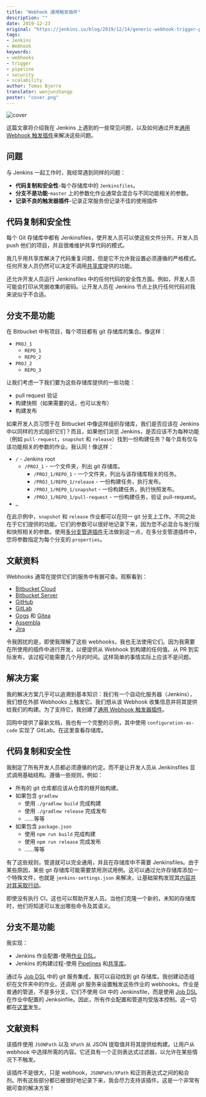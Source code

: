 ```yaml
---
title: "Webhook 通用触发插件"
description: ""
date: 2019-12-23
original: "https://jenkins.io/blog/2019/12/14/generic-webhook-trigger-plugin/"
tags:
- Jenkins
- Webhook
keywords:
- webhooks
- trigger
- pipeline
- security
- scalability
author: Tomas Bjerre
translator: wenjunzhangp
poster: "cover.png"
---
```


![cover](cover.png)

这篇文章将介绍我在 Jenkins 上遇到的一些常见问题，以及如何通过开发[通用 Webhook 触发插件](https://plugins.jenkins.io/generic-webhook-trigger)来解决这些问题。

## 问题

与 Jenkins 一起工作时，我经常遇到同样的问题：

* **代码复制和安全性**-每个存储库中的 `Jenkinsfiles`。
* **分支不是功能**-`master` 上的参数化作业通常会混合与不同功能相关的参数。
* **记录不良的触发器插件**-记录正常服务但记录不佳的使用插件

## 代码复制和安全性

每个 Git 存储库中都有 Jenkinsfiles，使开发人员可以使这些文件分开。开发人员 push 他们的项目，并且很难维护共享代码的模式。

我几乎用共享库解决了代码重复问题，但是它不允许我设置必须遵循的严格模式。任何开发人员仍然可以决定不调用[共享库](https://jenkins.io/doc/book/pipeline/shared-libraries/)提供的功能。

还允许开发人员运行 Jenkinsfiles 中的任何代码的安全性方面。例如，开发人员可能会打印从凭据收集的密码。让开发人员在 Jenkins 节点上执行任何代码对我来说似乎不合适。

## 分支不是功能

在 Bitbucket 中有项目，每个项目都有 git 存储库的集合。像这样：

* `PROJ_1`
   * `REPO_1`
   * `REPO_2`
* `PROJ_2`
   * `REPO_3`

让我们考虑一下我们要为这些存储库提供的一些功能：

* pull request 验证
* 构建快照（如果需要的话，也可以发布）
* 构建发布

如果开发人员习惯于在 Bitbucket 中像这样组织存储库，我们是否应该在 Jenkins 中以同样的方式组织它们？而且，如果他们浏览 Jenkins，是否应该不为每种功能（例如 `pull-request`，`snapshot` 和 `release`）找到一份构建任务？每个具有仅与该功能相关的参数的作业。我认同！像这样：

* `/` - Jenkins root
   * `/PROJ_1` - 一个文件夹，列出 git 存储库。
      * `/PROJ_1/REPO_1` - 一个文件夹，列出与该存储库相关的任务。
      * `/PROJ_1/REPO_1/release` - 一份构建任务，执行发布。
      * `/PROJ_1/REPO_1/snapshot` - 一份构建任务，执行快照发布。
      * `/PROJ_1/REPO_1/pull-request` - 一份构建任务，验证 pull-request。
* `…​`

在此示例中，`snapshot` 和 `release` 作业都可以在同一 git 分支上工作。不同之处在于它们提供的功能。它们的参数可以很好地记录下来，因为您不必混合与发行版和快照相关的参数。使用[多分支管道插件](https://plugins.jenkins.io/workflow-multibranch)无法做到这一点，在多分支管道插件中，您将参数指定为每个分支的 `properties`。

## 文献资料

Webhooks 通常在提供它们的服务中有据可查。观察看到：

* [Bitbucket Cloud](https://confluence.atlassian.com/bitbucket/manage-webhooks-735643732.html)
* [Bitbucket Server](https://confluence.atlassian.com/bitbucketserver/managing-webhooks-in-bitbucket-server-938025878.html)
* [GitHub](https://developer.github.com/webhooks/)
* [GitLab](https://docs.gitlab.com/ce/user/project/integrations/webhooks.html)
* [Gogs](https://gogs.io/docs/features/webhook) 和 [Gitea](https://docs.gitea.io/en-us/webhooks/)
* [Assembla](https://blog.assembla.com/assemblablog/tabid/12618/bid/107614/assembla-bigplans-integration-how-to.aspx)
* [Jira](https://developer.atlassian.com/server/jira/platform/webhooks/)

令我困扰的是，即使我理解了这些 webhooks，我也无法使用它们。因为我需要在所使用的插件中进行开发，以便提供从 Webhook 到构建的任何值。从 PR 到实际发布，该过程可能需要几个月的时间。这样简单的事情实际上应该不是问题。

## 解决方案

我的解决方案几乎可以追溯到基本知识：我们有一个自动化服务器（Jenkins），我们想在外部 Webhooks 上触发它。我们想从该 Webhook 收集信息并将其提供给我们的构建。为了支持它，我创建了[通用 Webhook 触发器插件](https://plugins.jenkins.io/generic-webhook-trigger)。

回购中提供了最新文档，我也有一个完整的示例，其中使用 `configuration-as-code` 实现了 GitLab。在这里查看存储库。

## 代码复制和安全性

我制定了所有开发人员都必须遵循的约定。而不是让开发人员从 Jenkinsfiles 显式调用基础结构。遵循一些规则，例如：

* 所有的 git 仓库都应该从仓库的根开始构建。
* 如果包含 `gradlew`
   * 使用 `./gradlew build` 完成构建
   * 使用 `./gradlew release` 完成发布
   * ......等等
* 如果包含 `package.json`
   * 使用 `npm run build` 完成构建
   * 使用 `npm run release` 完成发布
   * ......等等

有了这些规则，管道就可以完全通用，并且在存储库中不需要 Jenkinsfiles。由于某些原因，某些 git 存储库可能需要禁用测试用例。这可以通过允许存储库添加一个特殊文件，也就是 `jenkins-settings.json` 来解决，让基础架构发现其[内容并对其采取行动](https://github.com/tomasbjerre/jenkins-configuration-as-code-sandbox/blob/master/vars/buildRepo.groovy#L52)。

即使没有执行 CI，这也可以帮助开发人员。当他们克隆一个新的，未知的存储库时，他们将知道可以发出哪些命令及其语义。

## 分支不是功能

我实现：

* Jenkins 作业配置-使用[作业 DSL](https://github.com/jenkinsci/job-dsl-plugin/wiki)。
* Jenkins 的构建过程-使用 [Pipelines](https://jenkins.io/blog/2019/12/14/generic-webhook-trigger-plugin/doc/book/pipeline/) 和[共享库](https://jenkins.io/doc/book/pipeline/shared-libraries/)。

通过与 [Job DSL](https://github.com/jenkinsci/job-dsl-plugin/wiki) 中的 git 服务集成，我可以自动找到 git 存储库。我创建动态组织在文件夹中的作业。还调用 git 服务来设置触发这些作业的 webhooks。作业是普通的管道，不是多分支，它们不使用 Git 中的 Jenkinsfile，而是使用 [Job DSL](https://github.com/jenkinsci/job-dsl-plugin/wiki) 在作业中配置的 Jenksinfile。因此，所有作业配置和管道均受版本控制。这一切都在[这里](https://github.com/tomasbjerre/jenkins-configuration-as-code-sandbox/blob/master/jobs/applicationRepo.groovy)发生。

## 文献资料

该插件使用 `JSONPath` 以及 `XPath` 从 JSON 提取值并将其提供给构建。让用户从 webhook 中选择所需的内容。它还具有一个正则表达式过滤器，以允许在某些情况下不触发。

该插件不是很大，只是 webhook，`JSONPath/XPath` 和正则表达式之间的粘合剂。所有这些部分都已被很好地记录下来，我会尽力支持该插件。这是一个非常有据可查的解决方案！